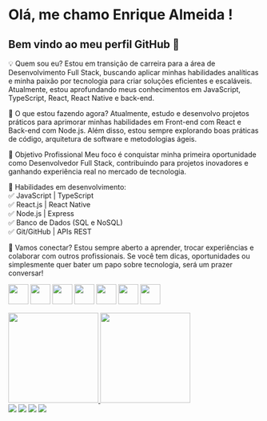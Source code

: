 # Olá, me chamo Enrique Almeida ! 
## Bem vindo ao meu perfil GitHub 👋

💡 Quem sou eu?
Estou em transição de carreira para a área de Desenvolvimento Full Stack, buscando aplicar minhas habilidades analíticas e minha paixão por tecnologia para criar soluções eficientes e escaláveis. Atualmente, estou aprofundando meus conhecimentos em JavaScript, TypeScript, React, React Native e back-end.

🚀 O que estou fazendo agora?
Atualmente, estudo e desenvolvo projetos práticos para aprimorar minhas habilidades em Front-end com React e Back-end com Node.js. Além disso, estou sempre explorando boas práticas de código, arquitetura de software e metodologias ágeis.

🎯 Objetivo Profissional
Meu foco é conquistar minha primeira oportunidade como Desenvolvedor Full Stack, contribuindo para projetos inovadores e ganhando experiência real no mercado de tecnologia.

📌 Habilidades em desenvolvimento:\
✅ JavaScript | TypeScript\
✅ React.js | React Native\
✅ Node.js | Express\
✅ Banco de Dados (SQL e NoSQL)\
✅ Git/GitHub | APIs REST

🔗 Vamos conectar?
Estou sempre aberto a aprender, trocar experiências e colaborar com outros profissionais. Se você tem dicas, oportunidades ou simplesmente quer bater um papo sobre tecnologia, será um prazer conversar!

<img src="https://cdn.jsdelivr.net/gh/devicons/devicon@latest/icons/javascript/javascript-original.svg" width="40" height="40"/> <img src="https://cdn.jsdelivr.net/gh/devicons/devicon@latest/icons/typescript/typescript-original.svg" width="40" height="40"/> <img src="https://cdn.jsdelivr.net/gh/devicons/devicon@latest/icons/react/react-original.svg" width="40" height="40"/> <img src="https://cdn.jsdelivr.net/gh/devicons/devicon@latest/icons/nodejs/nodejs-original.svg" width="40" height="40"/> <img src="https://cdn.jsdelivr.net/gh/devicons/devicon@latest/icons/mysql/mysql-original.svg" width="40" height="40"/> <img src="https://cdn.jsdelivr.net/gh/devicons/devicon@latest/icons/git/git-original.svg" width="40" height="40"/> <img src="https://cdn.jsdelivr.net/gh/devicons/devicon@latest/icons/github/github-original.svg" width="40" height="40"/>
          
          
         

<div>
<a href="https://github.com/enriquenasc">
<img loading="lazy" height="180em" src="https://github-readme-stats.vercel.app/api/top-langs/?username=enriquenasc&layout=compact&langs_count=7&theme=dracula"/>
<img loading="lazy" height="180em" src="https://github-readme-stats.vercel.app/api?username=enriquenasc&show_icons=true&theme=radical"/>
</div>

<div>
<a href="https://www.instagram.com/enriquenasc_" target="_blank"><img loading="lazy" src="https://img.shields.io/badge/-Instagram-%23E4405F?style=for-the-badge&logo=instagram&logoColor=white" target="_blank"></a>
<a href="https://www.twitch.tv/jubeibr" target="_blank"><img loading="lazy" src="https://img.shields.io/badge/Twitch-9146FF?style=for-the-badge&logo=twitch&logoColor=white" target="_blank"></a>
<a href = "mailto:contato@enriquean30@gmail.com"><img loading="lazy" src="https://img.shields.io/badge/Gmail-D14836?style=for-the-badge&logo=gmail&logoColor=white" target="_blank"></a>
<a href="https://www.linkedin.com/in/enriquenasc/" target="_blank"><img loading="lazy" src="https://img.shields.io/badge/-LinkedIn-%230077B5?style=for-the-badge&logo=linkedin&logoColor=white" target="_blank"></a>   
</div>

